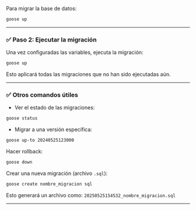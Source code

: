 Para migrar la base de datos:

```bash
goose up
```

---

### ✅ Paso 2: Ejecutar la migración

Una vez configuradas las variables, ejecuta la migración:

```bash
goose up
```

Esto aplicará todas las migraciones que no han sido ejecutadas aún.

---

### ✅ Otros comandos útiles

* Ver el estado de las migraciones:

```bash
goose status
```

* Migrar a una versión específica:

```bash
goose up-to 20240525123000
```

Hacer rollback:

```bash
goose down
```

Crear una nueva migración (archivo `.sql`):

```bash
goose create nombre_migracion sql
```

Esto generará un archivo como:
`20250525154532_nombre_migracion.sql`

---
